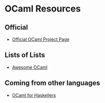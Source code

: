 # OCaml Resources
## Official
- [Official OCaml Project Page](https://ocaml.org)

## Lists of Lists
- [Awesome OCaml](https://github.com/rizo/awesome-ocaml)

## Coming from other languages
- [OCaml for Haskellers](http://blog.ezyang.com/2010/10/ocaml-for-haskellers/)
